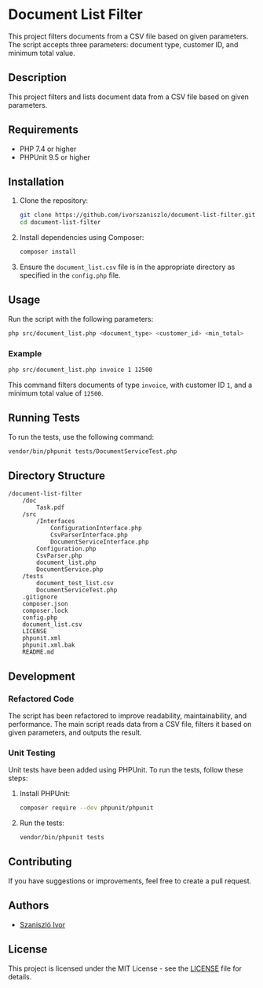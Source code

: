 
# Document List Filter

This project filters documents from a CSV file based on given parameters. The script accepts three parameters: document type, customer ID, and minimum total value.

## Description

This project filters and lists document data from a CSV file based on given parameters.

## Requirements

- PHP 7.4 or higher
- PHPUnit 9.5 or higher

## Installation

1. Clone the repository:

    ```sh
    git clone https://github.com/ivorszaniszlo/document-list-filter.git
    cd document-list-filter
    ```

2. Install dependencies using Composer:

    ```sh
    composer install
    ```

3. Ensure the `document_list.csv` file is in the appropriate directory as specified in the `config.php` file.

## Usage

Run the script with the following parameters:

```sh
php src/document_list.php <document_type> <customer_id> <min_total>
```

### Example

```sh
php src/document_list.php invoice 1 12500
```

This command filters documents of type `invoice`, with customer ID `1`, and a minimum total value of `12500`.

## Running Tests

To run the tests, use the following command:

```sh
vendor/bin/phpunit tests/DocumentServiceTest.php
```

## Directory Structure

```plaintext
/document-list-filter
    /doc
        Task.pdf
    /src
        /Interfaces
            ConfigurationInterface.php
            CsvParserInterface.php
            DocumentServiceInterface.php
        Configuration.php
        CsvParser.php
        document_list.php
        DocumentService.php
    /tests
        document_test_list.csv
        DocumentServiceTest.php
    .gitignore
    composer.json
    composer.lock
    config.php
    document_list.csv
    LICENSE
    phpunit.xml
    phpunit.xml.bak
    README.md
```

## Development

### Refactored Code

The script has been refactored to improve readability, maintainability, and performance. The main script reads data from a CSV file, filters it based on given parameters, and outputs the result.

### Unit Testing

Unit tests have been added using PHPUnit. To run the tests, follow these steps:

1. Install PHPUnit:

    ```sh
    composer require --dev phpunit/phpunit
    ```

2. Run the tests:

    ```sh
    vendor/bin/phpunit tests
    ```

## Contributing

If you have suggestions or improvements, feel free to create a pull request.

## Authors

- [Szaniszló Ivor](https://github.com/ivorszaniszlo)

## License

This project is licensed under the MIT License - see the [LICENSE](LICENSE) file for details.
